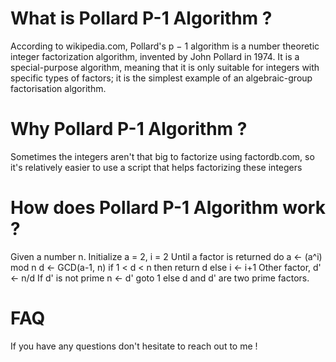 # What is Pollard P-1 Algorithm ? 
According to wikipedia.com, Pollard's p − 1 algorithm is a number theoretic integer factorization algorithm, invented by John Pollard in 1974. It is a special-purpose algorithm, meaning that it is only suitable for integers with specific types of factors; it is the simplest example of an algebraic-group factorisation algorithm. 

# Why Pollard P-1 Algorithm ?
Sometimes the integers aren't that big to factorize using factordb.com, so it's relatively easier to use a script that helps factorizing these integers 

# How does Pollard P-1 Algorithm work ? 

Given a number n.
Initialize a = 2, i = 2
Until a factor is returned do
a <- (a^i) mod n
d <- GCD(a-1, n)
if 1 < d < n then
    return d
else
    i <- i+1
Other factor, d' <- n/d
If d' is not prime
    n <- d'
    goto 1
else
    d and d' are two prime factors.


# FAQ
If you have any questions don't hesitate to reach out to me ! 